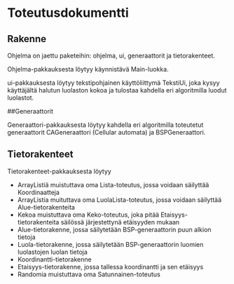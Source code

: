 
# Toteutusdokumentti

## Rakenne

Ohjelma on jaettu paketeihin: ohjelma, ui, generaattorit ja tietorakenteet. 

Ohjelma-pakkauksesta löytyy käynnistävä Main-luokka.

ui-pakkauksesta löytyy tekstipohjainen käyttöliittymä TekstiUi, joka kysyy käyttäjältä halutun luolaston kokoa ja tulostaa kahdella eri algoritmilla luodut luolastot.

##Generaattorit

Generaattori-pakkauksesta löytyy kahdella eri algoritmilla toteutetut generaattorit CAGeneraattori (Cellular automata) ja BSPGeneraattori.

## Tietorakenteet

Tietorakenteet-pakkauksesta löytyy 
- ArrayListiä muistuttava oma Lista-toteutus, jossa voidaan säilyttää Koordinaatteja
- ArrayListia muituttava oma LuolaLista-toteutus, jossa voidaan säilyttää Alue-tietorakenteita
- Kekoa muistuttava oma Keko-toteutus, joka pitää Etaisyys-tietorakenteita säilössä järjestettynä etäisyyden mukaan
- Alue-tietorakenne, jossa säilytetään BSP-generaattorin puun alkion tietoja
- Luola-tietorakenne, jossa säilytetään BSP-generaattorin luomien luolastojen luolan tietoja
- Koordinantti-tietorakenne
- Etaisyys-tietorakenne, jossa tallessa koordinantti ja sen etäisyys
- Randomia muistuttava oma Satunnainen-toteutus
